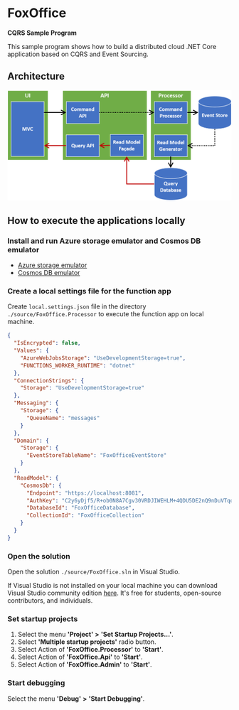 # FoxOffice

**CQRS Sample Program**

This sample program shows how to build a distributed cloud .NET Core application based on CQRS and Event Sourcing.

## Architecture

![Architecture](./contents/architecture.png)

## How to execute the applications locally

### Install and run Azure storage emulator and Cosmos DB emulator

- [Azure storage emulator](https://docs.microsoft.com/en-us/azure/storage/common/storage-use-emulator)
- [Cosmos DB emulator](https://docs.microsoft.com/en-us/azure/cosmos-db/local-emulator)

### Create a local settings file for the function app

Create `local.settings.json` file in the directory `./source/FoxOffice.Processor` to execute the function app on local machine.

```json
{
  "IsEncrypted": false,
  "Values": {
    "AzureWebJobsStorage": "UseDevelopmentStorage=true",
    "FUNCTIONS_WORKER_RUNTIME": "dotnet"
  },
  "ConnectionStrings": {
    "Storage": "UseDevelopmentStorage=true"
  },
  "Messaging": {
    "Storage": {
      "QueueName": "messages"
    }
  },
  "Domain": {
    "Storage": {
      "EventStoreTableName": "FoxOfficeEventStore"
    }
  },
  "ReadModel": {
    "CosmosDb": {
      "Endpoint": "https://localhost:8081",
      "AuthKey": "C2y6yDjf5/R+ob0N8A7Cgv30VRDJIWEHLM+4QDU5DE2nQ9nDuVTqobD4b8mGGyPMbIZnqyMsEcaGQy67XIw/Jw==",
      "DatabaseId": "FoxOfficeDatabase",
      "CollectionId": "FoxOfficeCollection"
    }
  }
}
```

### Open the solution

Open the solution `./source/FoxOffice.sln` in Visual Studio.

If Visual Studio is not installed on your local machine you can download Visual Studio community edition [here](https://visualstudio.microsoft.com/downloads/). It's free for students, open-source contributors, and individuals.

### Set startup projects

1. Select the menu **'Project'** **>** **'Set Startup Projects...'**.
1. Select **'Multiple startup projects'** radio button.
1. Select Action of **'FoxOffice.Processor'** to **'Start'**.
1. Select Action of **'FoxOffice.Api'** to **'Start'**.
1. Select Action of **'FoxOffice.Admin'** to **'Start'**.

### Start debugging

Select the menu **'Debug'** **>** **'Start Debugging'**.
